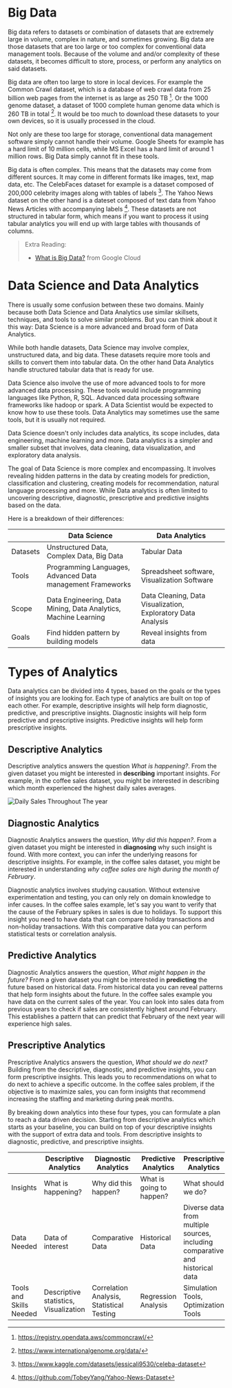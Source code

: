 # Big Data

Big data refers to datasets or combination of datasets that are extremely large in volume, complex in nature, and sometimes growing. Big data are those datasets that are too large or too complex for conventional data management tools. Because of the volume and and/or complexity of these datasets, it becomes difficult to store, process, or perform any analytics on said datasets.

Big data are often too large to store in local devices. For example the Common Crawl dataset, which is a database of web crawl data from 25 billion web pages from the internet is as large as 250 TB [^1]. Or the 1000 genome dataset, a dataset of 1000 complete human genome data which is 260 TB in total [^2]. It would be too much to download these datasets to your own devices, so it is usually processed in the cloud. 

[^1]: https://registry.opendata.aws/commoncrawl/
[^2]: https://www.internationalgenome.org/data/

Not only are these too large for storage, conventional data management software simply cannot handle their volume. Google Sheets for example has a hard limit of 10 million cells, while MS Excel has a hard limit of around 1 million rows. Big Data simply cannot fit in these tools.

Big data is often complex. This means that the datasets may come from different sources. It may come in different formats like images, text, map data, etc. The CelebFaces dataset for example is a dataset composed of 200,000 celebrity images along with tables of labels [^3]. The Yahoo News dataset  on the other hand is a dateset composed of text data from Yahoo News Articles with accompanying labels [^4]. These datasets are not structured in tabular form, which means if you want to process it using tabular analytics you will end up with large tables with thousands of columns.

[^3]: https://www.kaggle.com/datasets/jessicali9530/celeba-dataset
[^4]: https://github.com/TobeyYang/Yahoo-News-Dataset

>  Extra Reading:
>
> - [What is Big Data?](https://cloud.google.com/learn/what-is-big-data#how-are-data-driven-businesses-performing) from Google Cloud 

# Data Science and Data Analytics

There is usually some confusion between these two domains. Mainly because both Data Science and Data Analytics use similar skillsets, techniques, and tools to solve similar problems. But you can think about it this way: Data Science is a more advanced and broad form of Data Analytics.

While both handle datasets, Data Science may involve complex, unstructured data, and big data. These datasets require more tools and skills to convert them into tabular data. On the other hand Data Analytics handle structured tabular data that is ready for use.

Data Science also involve the use of more advanced tools to for more advanced data processing. These tools would include programming languages like Python, R, SQL. Advanced data processing software frameworks like hadoop or spark. A Data Scientist would be expected to know how to use these tools. Data Analytics may sometimes use the same tools, but it is usually not required.

Data Science doesn't only includes data analytics, its scope includes, data engineering, machine learning and more. Data analytics is a simpler and smaller subset that involves, data cleaning, data visualization, and exploratory data analysis.

The goal of Data Science is more complex and encompassing. It involves revealing hidden patterns in the data by creating models for prediction, classification and clustering, creating models for recommendation, natural language processing and more. While Data analytics is often limited to uncovering descriptive, diagnostic, prescriptive and predictive insights based on the data.

Here is a breakdown of their differences:

|          | Data Science                                                 | Data Analytics                                               |
| -------- | ------------------------------------------------------------ | ------------------------------------------------------------ |
| Datasets | Unstructured Data, Complex Data, Big Data                    | Tabular Data                                                 |
| Tools    | Programming Languages, Advanced Data management Frameworks   | Spreadsheet software, Visualization Software                 |
| Scope    | Data Engineering, Data Mining, Data Analytics, Machine Learning | Data Cleaning, Data Visualization, Exploratory Data Analysis |
| Goals    | Find hidden pattern by building models                       | Reveal insights from data                                    |

# Types of Analytics

Data analytics can be divided into 4 types, based on the goals or the types of insights you are looking for. Each type of analytics are built on top of each other. For example, descriptive insights will help form diagnostic, predictive, and prescriptive insights. Diagnostic insights will help form predictive and prescriptive insights. Predictive insights will help form prescriptive insights.

## Descriptive Analytics

Descriptive analytics answers the question *What is happening?*. From the given dataset you might be interested in **describing** important insights. For example, in the coffee sales dataset, you might be interested in describing which month experienced the highest daily sales averages.

![Daily Sales Throughout The year](https://docs.google.com/spreadsheets/d/e/2PACX-1vTraMVohtFzftmHl1Oc369U1HCqUCPvCkVe-bLkG4wyE-eqFsLCLl2Q_hLd0zsjhomtCteX_b2eV1_B/pubchart?oid=1530500193&format=image)

## Diagnostic Analytics

Diagnostic Analytics answers the question, *Why did this happen?*. From a given dataset you might be interested in **diagnosing** why such insight is found. With more context, you can infer the underlying reasons for descriptive insights. For example, in the coffee sales dataset, you might be interested in understanding *why coffee sales are high during the month of February*.

Diagnostic analytics involves studying causation. Without extensive experimentation and testing, you can only rely on domain knowledge to infer causes. In the coffee sales example, let's say you want to verify that the cause of the February spikes in sales is due to holidays. To support this insight you need to have data that can compare holiday transactions and non-holiday transactions. With this comparative data you can perform statistical tests or correlation analysis.

## Predictive Analytics

Diagnostic Analytics answers the question, *What might happen in the future?* From a given dataset you might be interested in **predicting** the future based on historical data. From historical data you can reveal patterns that help form insights about the future. In the coffee sales example you have data on the current sales of the year. You can look into sales data from previous years to check if sales are consistently highest around February. This establishes a pattern that can predict that February of the next year will experience high sales.

## Prescriptive Analytics

Prescriptive Analytics answers the question, *What should we do next?* Building from the descriptive, diagnostic, and predictive insights, you can form prescriptive insights. This leads you to recommendations on what to do next to achieve a specific outcome. In the coffee sales problem, if the objective is to maximize sales, you can form insights that recommend increasing the staffing and marketing during peak months. 

By breaking down analytics into these four types, you can formulate a plan to reach a data driven decision. Starting from descriptive analytics which starts as your baseline, you can build on top of your descriptive insights with the support of extra data and tools. From descriptive insights to diagnostic, predictive, and prescriptive insights.

|                         | Descriptive Analytics                 | Diagnostic Analytics                      | Predictive Analytics     | Prescriptive Analytics                                       |
| ----------------------- | ------------------------------------- | ----------------------------------------- | ------------------------ | ------------------------------------------------------------ |
| Insights                | What is happening?                    | Why did this happen?                      | What is going to happen? | What should we do?                                           |
| Data Needed             | Data of interest                      | Comparative Data                          | Historical Data          | Diverse data from multiple sources, including comparative and historical data |
| Tools and Skills Needed | Descriptive statistics, Visualization | Correlation Analysis, Statistical Testing | Regression Analysis      | Simulation Tools, Optimization Tools                         |